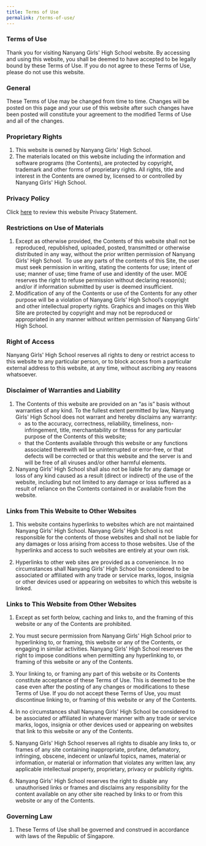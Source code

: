 ```yaml
---
title: Terms of Use
permalink: /terms-of-use/
---
```

### **Terms of Use**

Thank you for visiting Nanyang Girls' High School website. By accessing and using this website, you shall be deemed to have accepted to be legally bound by these Terms of Use. If you do not agree to these Terms of Use, please do not use this website.

### **General**

These Terms of Use may be changed from time to time. Changes will be posted on this page and your use of this website after such changes have been posted will constitute your agreement to the modified Terms of Use and all of the changes.

### **Proprietary Rights**

<ol>
	<li>This website is owned by Nanyang Girls' High School.</li>
    
  <li>The materials located on this website including the information and software programs (the Contents), are protected by copyright, trademark and other forms of proprietary rights. All rights, title and interest in the Contents are owned by, licensed to or controlled by Nanyang Girls' High School.</li>
</ol>    

### **Privacy Policy**

Click&nbsp;[here](https://www.cn-nygh.edu.sg/privacy/)&nbsp;to review this website Privacy Statement.

### **Restrictions on Use of Materials**

<ol>
	<li>Except as otherwise provided, the Contents of this website shall not be reproduced, republished, uploaded, posted, transmitted or otherwise distributed in any way, without the prior written permission of Nanyang Girls' High School.&nbsp; To use any parts of the contents of this Site, the user must seek permission in writing, stating the contents for use; intent of use; manner of use; time frame of use and identity of the user. MOE reserves the right to refuse permission without declaring reason(s); and/or if information submitted by user is deemed insufficient.</li>    
  <li>Modification of any of the Contents or use of the Contents for any other purpose will be a violation of Nanyang Girls' High School’s copyright and other intellectual property rights. Graphics and images on this Web Site are protected by copyright and may not be reproduced or appropriated in any manner without written permission of Nanyang Girls' High School.</li>
</ol>    

### **Right of Access**

Nanyang Girls' High School reserves all rights to deny or restrict access to this website to any particular person, or to block access from a particular external address to this website, at any time, without ascribing any reasons whatsoever.

### **Disclaimer of Warranties and Liability**

1.  The Contents of this website are provided on an “as is” basis without warranties of any kind. To the fullest extent permitted by law, Nanyang Girls' High School does not warrant and hereby disclaims any warranty:
    *   as to the accuracy, correctness, reliability, timeliness, non-infringement, title, merchantability or fitness for any particular purpose of the Contents of this website;
    *   that the Contents available through this website or any functions associated therewith will be uninterrupted or error-free, or that defects will be corrected or that this website and the server is and will be free of all viruses and/or other harmful elements.
2.  Nanyang Girls' High School shall also not be liable for any damage or loss of any kind caused as a result (direct or indirect) of the use of the website, including but not limited to any damage or loss suffered as a result of reliance on the Contents contained in or available from the website.

### **Links from This Website to Other Websites**

1.  This website contains hyperlinks to websites which are not maintained Nanyang Girls' High School. Nanyang Girls' High School is not responsible for the contents of those websites and shall not be liable for any damages or loss arising from access to those websites. Use of the hyperlinks and access to such websites are entirely at your own risk.
    
2.  Hyperlinks to other web sites are provided as a convenience. In no circumstances shall Nanyang Girls' High School be considered to be associated or affiliated with any trade or service marks, logos, insignia or other devices used or appearing on websites to which this website is linked.
    

### **Links to This Website from Other Websites**

1.  Except as set forth below, caching and links to, and the framing of this website or any of the Contents are prohibited.
    
2.  You must secure permission from Nanyang Girls' High School prior to hyperlinking to, or framing, this website or any of the Contents, or engaging in similar activities. Nanyang Girls' High School reserves the right to impose conditions when permitting any hyperlinking to, or framing of this website or any of the Contents.
    
3.  Your linking to, or framing any part of this website or its Contents constitute acceptance of these Terms of Use. This is deemed to be the case even after the posting of any changes or modifications to these Terms of Use. If you do not accept these Terms of Use, you must discontinue linking to, or framing of this website or any of the Contents.&nbsp;
4.  In no circumstances shall Nanyang Girls' High School be considered to be associated or affiliated in whatever manner with any trade or service marks, logos, insignia or other devices used or appearing on websites that link to this website or any of the Contents.
    
5.  Nanyang Girls' High School reserves all rights to disable any links to, or frames of any site containing inappropriate, profane, defamatory, infringing, obscene, indecent or unlawful topics, names, material or information, or material or information that violates any written law, any applicable intellectual property, proprietary, privacy or publicity rights.
    
6.  Nanyang Girls' High School reserves the right to disable any unauthorised links or frames and disclaims any responsibility for the content available on any other site reached by links to or from this website or any of the Contents.

### **Governing Law**

1.  These Terms of Use shall be governed and construed in accordance with laws of the Republic of Singapore.